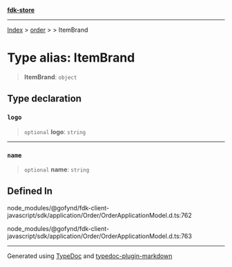[**fdk-store**](../../../README.md)
***

[Index](../../../API.md) > [order](../../README.md) > [<internal>](../README.md) > ItemBrand

# Type alias: ItemBrand

> **ItemBrand**: `object`

## Type declaration

### `logo`

> `optional` **logo**: `string`

***

### `name`

> `optional` **name**: `string`

## Defined In

node\_modules/@gofynd/fdk-client-javascript/sdk/application/Order/OrderApplicationModel.d.ts:762

node\_modules/@gofynd/fdk-client-javascript/sdk/application/Order/OrderApplicationModel.d.ts:763

***
Generated using [TypeDoc](https://typedoc.org/) and [typedoc-plugin-markdown](https://www.npmjs.com/package/typedoc-plugin-markdown)
